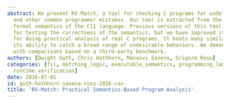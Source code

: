 ```yaml
---
abstract: We present RV-Match, a tool for checking C programs for undefined behavior
  and other common programmer mistakes. Our tool is extracted from the most complete
  formal semantics of the C11 language. Previous versions of this tool were used primarily
  for testing the correctness of the semantics, but we have improved it into a tool
  for doing practical analysis of real C programs. It beats many similar tools in
  its ability to catch a broad range of undesirable behaviors. We demonstrate this
  with comparisons based on a third-party benchmark.
authors: [Dwight Guth, Chris Hathhorn, Manasvi Saxena, Grigore Rosu]
categories: [fsl, matching_logic, executable_semantics, programming_languages, k,
  runtime_verification]
date: 2016-07-01
id: guth-hathhorn-saxena-rosu-2016-cav
title: 'RV-Match: Practical Semantics-Based Program Analysis'
---
```

